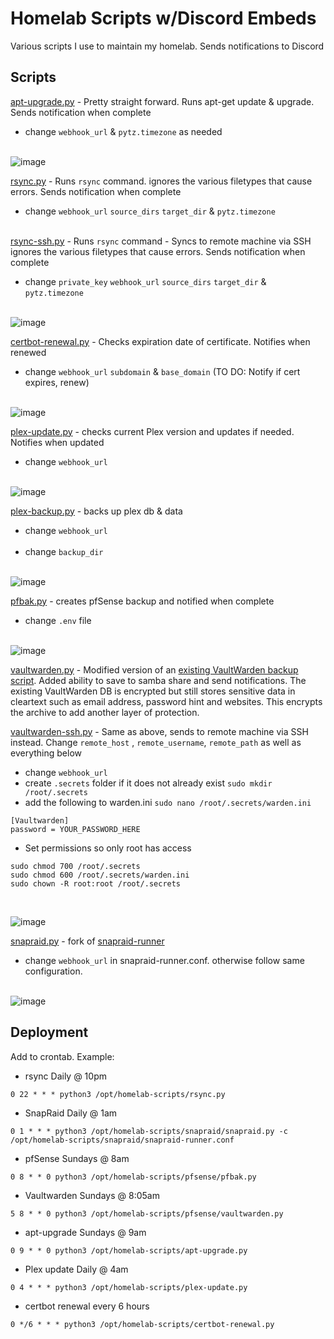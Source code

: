 
# Homelab Scripts w/Discord Embeds

Various scripts I use to maintain my homelab. Sends notifications to Discord




## Scripts


[apt-upgrade.py](https://github.com/sicXnull/homelab-scripts/blob/main/apt-upgrade.py) - Pretty straight forward. Runs apt-get update & upgrade. Sends notification when complete 
- change `webhook_url` &  `pytz.timezone` as needed <br><br>

![image](https://user-images.githubusercontent.com/31908995/224578518-0e2852ef-0f09-4a41-9a2a-3c7b18a576de.png)

[rsync.py](https://github.com/sicXnull/homelab-scripts/blob/main/rsync/rsync.py) - Runs `rsync` command. ignores the various filetypes that cause errors. Sends notification when complete 
- change `webhook_url` `source_dirs` `target_dir` & `pytz.timezone` <br><br>

[rsync-ssh.py](https://github.com/sicXnull/homelab-scripts/blob/main/rsync/rsync-ssh.py) - Runs `rsync` command - Syncs to remote machine via SSH ignores the various filetypes that cause errors. Sends notification when complete 
- change `private_key` `webhook_url` `source_dirs` `target_dir` & `pytz.timezone` <br><br>

![image](https://user-images.githubusercontent.com/31908995/224581849-abbdb49a-2d03-4f9c-b889-60dc07fdf87e.png)


[certbot-renewal.py](https://github.com/sicXnull/homelab-scripts/blob/main/certbot-renewal.py) - Checks expiration date of certificate. Notifies when renewed
- change `webhook_url` `subdomain` & `base_domain` (TO DO: Notify if cert expires, renew) <br><br>

![image](https://user-images.githubusercontent.com/31908995/224579506-46b69fc7-0ee5-4ea7-bcb1-a490c811fdde.png)


[plex-update.py](https://github.com/sicXnull/homelab-scripts/blob/main/plex-update.py) - checks current Plex version and updates if needed. Notifies when updated
- change `webhook_url` <br><br>

![image](https://user-images.githubusercontent.com/31908995/224579556-099df1b2-1ddc-4d04-82ae-6ae483808d05.png)

[plex-backup.py](https://github.com/sicXnull/homelab-scripts/blob/main/plex-backup.py) - backs up plex db & data
- change `webhook_url` <br><br>
- change `backup_dir` <br><br>

![image](https://github.com/sicXnull/homelab-scripts/assets/31908995/bfb3f329-e776-47f2-b56b-685118fb2e2e)

[pfbak.py](https://github.com/sicXnull/homelab-scripts/blob/main/pfsense-backup/pfbak.py) - creates pfSense backup and notified when complete
- change `.env` file <br><br>

![image](https://user-images.githubusercontent.com/31908995/224580012-31963672-0424-4aa6-89d0-e491540df247.png)

[vaultwarden.py](https://github.com/sicXnull/homelab-scripts/blob/main/vaultwarden/vaultwarden.py) - Modified version of an [existing VaultWarden backup script](https://github.com/isotopp/vaultwarden-backup). Added ability to save to samba share and send notifications. The existing VaultWarden DB is encrypted but still stores sensitive data in cleartext such as email address, password hint and websites. This encrypts the archive to add another layer of protection.

[vaultwarden-ssh.py](https://github.com/sicXnull/homelab-scripts/blob/main/vaultwarden/vaultwarden-ssh.py) - Same as above, sends to remote machine via SSH instead. Change `remote_host` , `remote_username`, `remote_path` as well as everything below

- change `webhook_url`
- create `.secrets` folder if it does not already exist `sudo mkdir /root/.secrets`
- add the following to warden.ini `sudo nano /root/.secrets/warden.ini`
```
[Vaultwarden]
password = YOUR_PASSWORD_HERE
```
- Set permissions so only root has access
```
sudo chmod 700 /root/.secrets
sudo chmod 600 /root/.secrets/warden.ini
sudo chown -R root:root /root/.secrets
```
<br>

![image](https://user-images.githubusercontent.com/31908995/236705386-efe51958-e6e3-474e-8e93-1b2c33bc81de.png)

[snapraid.py](https://github.com/sicXnull/homelab-scripts/blob/main/snapraid/snapraid.py) - fork of [snapraid-runner](https://github.com/Chronial/snapraid-runner) 
- change `webhook_url` in snapraid-runner.conf. otherwise follow same configuration.<br><br>

![image](https://github.com/sicXnull/homelab-scripts/assets/31908995/a0dbcf9f-d799-434e-a608-a46e253659cb)

## Deployment

Add to crontab. Example:

- rsync Daily @ 10pm

```
0 22 * * * python3 /opt/homelab-scripts/rsync.py
```

- SnapRaid Daily @ 1am
```
0 1 * * * python3 /opt/homelab-scripts/snapraid/snapraid.py -c /opt/homelab-scripts/snapraid/snapraid-runner.conf
```

- pfSense Sundays @ 8am
```
0 8 * * 0 python3 /opt/homelab-scripts/pfsense/pfbak.py
```

- Vaultwarden Sundays @ 8:05am
```
5 8 * * 0 python3 /opt/homelab-scripts/pfsense/vaultwarden.py
```
- apt-upgrade Sundays @ 9am

```
0 9 * * 0 python3 /opt/homelab-scripts/apt-upgrade.py
```

- Plex update Daily @ 4am
```
0 4 * * * python3 /opt/homelab-scripts/plex-update.py
```

- certbot renewal every 6 hours
```
0 */6 * * * python3 /opt/homelab-scripts/certbot-renewal.py
```
